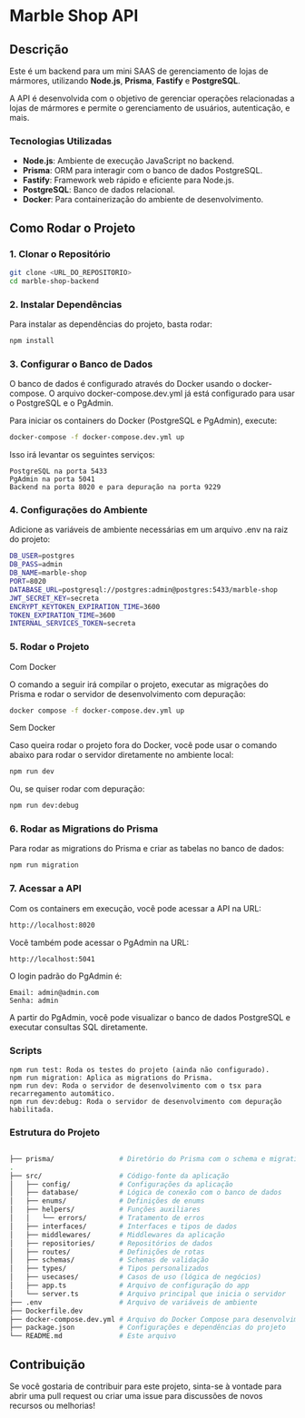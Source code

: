 # Marble Shop API

## Descrição

Este é um backend para um mini SAAS de gerenciamento de lojas de mármores, utilizando **Node.js**, **Prisma**, **Fastify** e **PostgreSQL**.

A API é desenvolvida com o objetivo de gerenciar operações relacionadas a lojas de mármores e permite o gerenciamento de usuários, autenticação, e mais.

### Tecnologias Utilizadas

- **Node.js**: Ambiente de execução JavaScript no backend.
- **Prisma**: ORM para interagir com o banco de dados PostgreSQL.
- **Fastify**: Framework web rápido e eficiente para Node.js.
- **PostgreSQL**: Banco de dados relacional.
- **Docker**: Para containerização do ambiente de desenvolvimento.

## Como Rodar o Projeto

### 1. Clonar o Repositório

```bash
git clone <URL_DO_REPOSITORIO>
cd marble-shop-backend
```
### 2. Instalar Dependências

Para instalar as dependências do projeto, basta rodar:
```bash
npm install
```

### 3. Configurar o Banco de Dados

O banco de dados é configurado através do Docker usando o docker-compose. O arquivo docker-compose.dev.yml já está configurado para usar o PostgreSQL e o PgAdmin.

Para iniciar os containers do Docker (PostgreSQL e PgAdmin), execute:

```bash
docker-compose -f docker-compose.dev.yml up
```

Isso irá levantar os seguintes serviços:

    PostgreSQL na porta 5433
    PgAdmin na porta 5041
    Backend na porta 8020 e para depuração na porta 9229

### 4. Configurações do Ambiente

Adicione as variáveis de ambiente necessárias em um arquivo .env na raiz do projeto:

```bash
DB_USER=postgres
DB_PASS=admin
DB_NAME=marble-shop
PORT=8020
DATABASE_URL=postgresql://postgres:admin@postgres:5433/marble-shop
JWT_SECRET_KEY=secreta
ENCRYPT_KEYTOKEN_EXPIRATION_TIME=3600
TOKEN_EXPIRATION_TIME=3600
INTERNAL_SERVICES_TOKEN=secreta
```

### 5. Rodar o Projeto
Com Docker

O comando a seguir irá compilar o projeto, executar as migrações do Prisma e rodar o servidor de desenvolvimento com depuração:

```bash
docker compose -f docker-compose.dev.yml up
```

Sem Docker

Caso queira rodar o projeto fora do Docker, você pode usar o comando abaixo para rodar o servidor diretamente no ambiente local:

```bash
npm run dev
```

Ou, se quiser rodar com depuração:

```bash
npm run dev:debug
```

### 6. Rodar as Migrations do Prisma

Para rodar as migrations do Prisma e criar as tabelas no banco de dados:

```bash
npm run migration
```

### 7. Acessar a API

Com os containers em execução, você pode acessar a API na URL:

```bash
http://localhost:8020
```

Você também pode acessar o PgAdmin na URL:

```bash
http://localhost:5041
```

O login padrão do PgAdmin é:

    Email: admin@admin.com
    Senha: admin

A partir do PgAdmin, você pode visualizar o banco de dados PostgreSQL e executar consultas SQL diretamente.

### Scripts

    npm run test: Roda os testes do projeto (ainda não configurado).
    npm run migration: Aplica as migrations do Prisma.
    npm run dev: Roda o servidor de desenvolvimento com o tsx para recarregamento automático.
    npm run dev:debug: Roda o servidor de desenvolvimento com depuração habilitada.

### Estrutura do Projeto
```bash

├── prisma/                # Diretório do Prisma com o schema e migrations
.
├── src/                   # Código-fonte da aplicação
│   ├── config/            # Configurações da aplicação
│   ├── database/          # Lógica de conexão com o banco de dados
│   ├── enums/             # Definições de enums
│   ├── helpers/           # Funções auxiliares
│   │   └── errors/        # Tratamento de erros
│   ├── interfaces/        # Interfaces e tipos de dados
│   ├── middlewares/       # Middlewares da aplicação
│   ├── repositories/      # Repositórios de dados
│   ├── routes/            # Definições de rotas
│   ├── schemas/           # Schemas de validação
│   ├── types/             # Tipos personalizados
│   ├── usecases/          # Casos de uso (lógica de negócios)
│   ├── app.ts             # Arquivo de configuração do app
│   └── server.ts          # Arquivo principal que inicia o servidor
├── .env                   # Arquivo de variáveis de ambiente
├── Dockerfile.dev
├── docker-compose.dev.yml # Arquivo do Docker Compose para desenvolvimento
├── package.json           # Configurações e dependências do projeto
└── README.md              # Este arquivo
```

## Contribuição

Se você gostaria de contribuir para este projeto, sinta-se à vontade para abrir uma pull request ou criar uma issue para discussões de novos recursos ou melhorias!